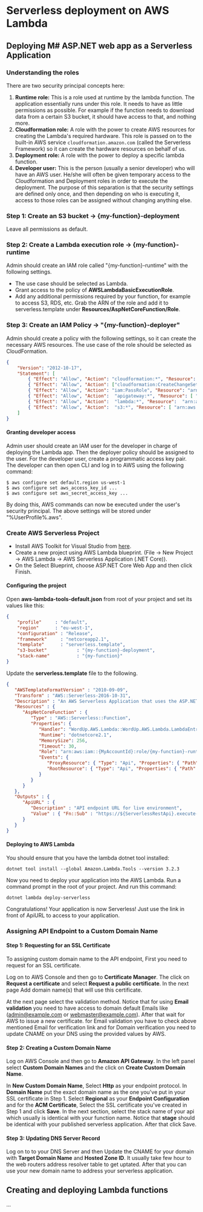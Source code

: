 # Serverless deployment on AWS Lambda

## Deploying M# ASP.NET web app as a Serverless Application
### Understanding the roles
There are two security principal concepts here:
1. **Runtime role:** This is a role used at runtime by the lambda function. The application essentially runs under this role. It needs to have as little permissions as possible. For example if the function needs to download data from a certain S3 bucket, it should have access to that, and nothing more.
2. **Cloudformation role:** A role with the power to create AWS resources for creating the Lambda's required hardware. This role is passed on to the built-in AWS service `cloudformation.amazon.com` (called the Serverless Framework) so it can create the hardware resources on behalf of us.
3. **Deployment role:** A role with the power to deploy a specific lambda function.
4. **Developer user:** This is the person (usually a senior developer) who will have an AWS user. He/she will often be given temporary access to the Cloudformation and Deployment roles in order to execute the deployment. The purpose of this separation is that the security settings are defined only once, and then depending on who is executing it, access to those roles can be assigned without changing anything else.
### Step 1: Create an S3 bucket -> {my-function}-deployment
Leave all permissions as default.
### Step 2: Create a Lambda execution role -> {my-function}-runtime
Admin should create an IAM role called "{my-function}-runtime" with the following settings.
- The use case should be selected as Lambda.
- Grant access to the policy of **AWSLambdaBasicExecutionRole**.
- Add any additional permissions required by your function, for example to access S3, RDS, etc.
Grab the ARN of the role and add it to serverless.template under **Resources/AspNetCoreFunction/Role**.
### Step 3: Create an IAM Policy -> "{my-function}-deployer"
Admin should create a policy with the following settings, so it can create the necessary AWS resources. The use case of the role should be selected as CloudFormation.
```json
{
    "Version": "2012-10-17",
    "Statement": [
        { "Effect": "Allow", "Action": "cloudformation:*", "Resource": "arn:aws:cloudformation:{MyRegion}:{MyAccountId}:stack/{my-function}**" },
        { "Effect": "Allow", "Action": ["cloudformation:CreateChangeSet", "cloudformation:ValidateTemplate"], "Resource" : "*" },
        { "Effect": "Allow", "Action": "iam:PassRole", "Resource": "arn:aws:iam::{MyAccountId}:role/{my-function}-runtime" },
        { "Effect": "Allow", "Action":  "apigateway:*", "Resource": [ "arn:aws:apigateway:*::/restapis", "arn:aws:apigateway:*::/restapis/*" ] },      
        { "Effect": "Allow", "Action":  "lambda:*", "Resource":  "arn:aws:lambda:*:{MyAccountId}:function:{my-function}*" }
        { "Effect": "Allow", "Action":  "s3:*", "Resource": [ "arn:aws:s3:::{my-function}-deployment", "arn:aws:s3:::{my-function}-deployment/*" ] },       
    ]
}
```
#### Granting developer access
Admin user should create an IAM user for the developer in charge of deploying the Lambda app.
Then the deployer policy should be assigned to the user.
For the developer user, create a programmatic access key pair. 
The developer can then open CLI and log in to AWS using the following command:
```
$ aws configure set default.region us-west-1
$ aws configure set aws_access_key_id ...
$ aws configure set aws_secret_access_key ...
```
By doing this, AWS commands can now be executed under the user's security principal.
The above settings will be stored under "%UserProfile%\.aws".
### Create AWS Serverless Project
- Install AWS Toolkit for Visual Studio from [here](https://aws.amazon.com/visualstudio/).
- Create a new project using AWS Lambda blueprint. (File -> New Project -> AWS Lambda -> AWS Serverless Application (.NET Core)).
- On the Select Blueprint, choose ASP.NET Core Web App and then click Finish.
#### Configuring the project
Open **aws-lambda-tools-default.json** from root of your project and set its values like this:
```json
{
    "profile"     : "default",
    "region"      : "eu-west-1",
    "configuration" : "Release",
    "framework"     : "netcoreapp2.1",
    "template"      : "serverless.template",
    "s3-bucket"           : "{my-function}-deployment",
    "stack-name"          : "{my-function}"
}
```
Update the **serverless.template** file to the following.
```json
{
   "AWSTemplateFormatVersion" : "2010-09-09",
   "Transform" : "AWS::Serverless-2016-10-31",
   "Description" : "An AWS Serverless Application that uses the ASP.NET Core framework running in Amazon Lambda.",
   "Resources" : {
      "AspNetCoreFunction" : {
         "Type" : "AWS::Serverless::Function",
         "Properties": {
            "Handler": "WordUp.AWS.Lambda::WordUp.AWS.Lambda.LambdaEntryPoint::FunctionHandlerAsync",
            "Runtime": "dotnetcore2.1",            
            "MemorySize": 256,
            "Timeout": 30,
            "Role": "arn:aws:iam::{MyAccountId}:role/{my-function}-runtime",            
            "Events": {
               "ProxyResource": { "Type": "Api", "Properties": { "Path": "/{proxy+}", "Method": "ANY" } },
               "RootResource": { "Type": "Api", "Properties": { "Path": "/", "Method": "ANY" } }
            }
         }
      }
   },
   "Outputs" : {
      "ApiURL" : {
         "Description" : "API endpoint URL for live environment",
         "Value" : { "Fn::Sub" : "https://${ServerlessRestApi}.execute-api.${AWS::Region}.amazonaws.com/" }
      }
   }
}
```
#### Deploying to AWS Lambda
You should ensure that you have the lambda dotnet tool installed:
```
dotnet tool install --global Amazon.Lambda.Tools --version 3.2.3
```
Now you need to deploy your application into the AWS Lambda. Run a command prompt in the root of your project. And run this command:
```
dotnet lambda deploy-serverless
```
Congratulations! Your application is now Serverless! Just use the link in front of ApiURL to access to your application. 
### Assigning API Endpoint to a Custom Domain Name
#### Step 1: Requesting for an SSL Certificate
To assigning custom domain name to the API endpoint, First you need to request for an SSL certificate. 

Log on to AWS Console and then go to **Certificate Manager**. The click on **Request a certificate** and select **Request a public certificate**. In the next page Add domain name(s) that will use this certificate. 

At the next page select the validation method. Notice that for using **Email validation** you need to have access to domain default Emails like (admin@example.com or webmaster@example.com). After that wait for AWS to issue a new certificate. for Email validation you have to check above mentioned Email for verification link and for Domain verification you need to update CNAME on your DNS using the provided values by AWS.
#### Step 2: Creating a Custom Domain Name
Log on AWS Console and then go to **Amazon API Gateway**. In the left panel select **Custom Domain Names** and the click on **Create Custom Domain Name**. 

In **New Custom Domain Name**, Select **Http** as your endpoint protocol. In **Domain Name** put the exact domain name as the one you've put in your SSL certificate in Step 1. Select **Regional** as your **Endpoint Configuration** and for the **ACM Certificate**, Select the SSL certificate you've created in Step 1 and click **Save**. In the next section, select the stack name of your api which usually is identical with your function name. Notice that **stage** should be identical with your published serverless application. After that click Save. 
#### Step 3: Updating DNS Server Record
Log on to to your DNS Server and then Update the CNAME for your domain with **Target Domain Name** and **Hosted Zone ID**. It usually take few hour to the web routers address resolver table to get uptated. After that you can use your new domain name to address your serverless application.
## Creating and deploying Lambda functions
...

